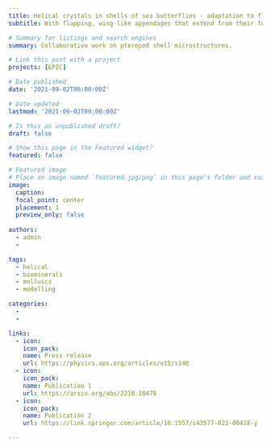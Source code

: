 ```yaml
---
title: Helical crystals in shells of sea butterflies - adaptation to flow
subtitle: With flapping, wing-like appendages that extend from their foot, sea butterflies are some of the stranger inhabitants of the world’s oceans. These creatures, which are actually swimming snails, typically have translucent, calcified shells with complex microscopic structures. Now Julyan Cartwright of the University of Granada, Spain, and colleagues have confirmed that the shells of at least two families of these creatures are formed of helical filaments of calcium carbonate. The team proposes that these twisty microstructures develop from liquid-crystalline precursors.

# Summary for listings and search engines
summary: Collaborative work on pteropod shell microstructures.

# Link this post with a project
projects: [EPIC]

# Date published
date: '2021-09-02T00:00:00Z'

# Date updated
lastmod: '2021-09-02T00:00:00Z'

# Is this an unpublished draft?
draft: false

# Show this page in the Featured widget?
featured: false

# Featured image
# Place an image named `featured.jpg/png` in this page's folder and customize its options here.
image:
  caption: 
  focal_point: center
  placement: 1
  preview_only: false
  
authors:
  - admin
  - 

tags:
  - helical
  - biominerals
  - molluscs
  - modelling

categories:
  - 
  - 

links:
  - icon: 
    icon_pack: 
    name: Press release
    url: https://physics.aps.org/articles/v15/s140
  - icon: 
    icon_pack: 
    name: Publication 1
    url: https://arxiv.org/abs/2210.10478
  - icon: 
    icon_pack: 
    name: Publication 2
    url: https://link.springer.com/article/10.1557/s43577-022-00418-y

---
```


